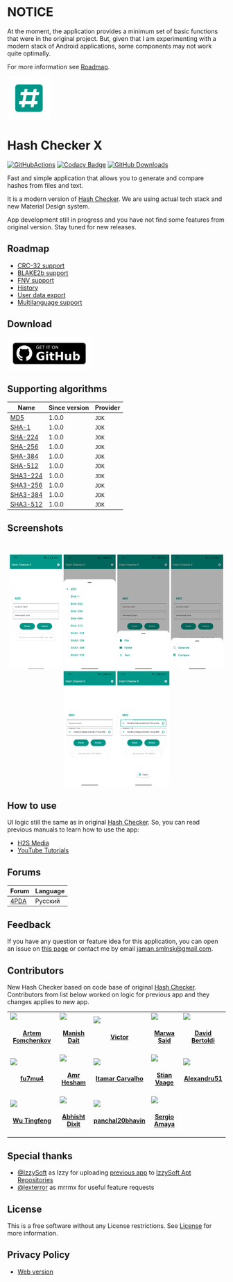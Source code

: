 # NOTICE

At the moment, the application provides a minimum set of basic functions that were in the original project. But, given
that I am experimenting with a modern stack of Android applications, some components may not work quite optimally.

For more information see [Roadmap](#Roadmap).

<img src="media/icon/ic_app.png" height="100px" />

# Hash Checker X

[![GitHubActions](https://github.com/hash-checker/hash-checker-x/workflows/Build/badge.svg)](https://github.com/hash-checker/hash-checker-x/actions?query=workflow%3ABuild)
[![Codacy Badge](https://app.codacy.com/project/badge/Grade/9da075d8c25c4babac39a2e3920a19af)](https://app.codacy.com/gh/hash-checker/hash-checker-x)
[![GitHub Downloads](https://img.shields.io/github/downloads/hash-checker/hash-checker-x/total?label=GitHub%20downloads)](https://github.com/hash-checker/hash-checker-x/releases)

Fast and simple application that allows you to generate and compare hashes from files and text.

It is a modern version of [Hash Checker](https://github.com/hash-checker/hash-checker). We are using actual tech stack
and new Material Design system.

App development still in progress and you have not find some features from original version. Stay tuned for new
releases.

## Roadmap

- [CRC-32 support](https://github.com/hash-checker/hash-checker-x/issues/2)
- [BLAKE2b support](https://github.com/hash-checker/hash-checker-x/issues/3)
- [FNV support](https://github.com/hash-checker/hash-checker-x/issues/4)
- [History](https://github.com/hash-checker/hash-checker-x/issues/5)
- [User data export](https://github.com/hash-checker/hash-checker-x/issues/6)
- [Multilanguage support](https://github.com/hash-checker/hash-checker-x/issues/7)

## Download

<a href="https://github.com/hash-checker/hash-checker-x/releases">
  <img src="./media/banners/bn_github.png" height="75px" />
</a>

## Supporting algorithms

| Name                                            | Since version | Provider |
|-------------------------------------------------|---------------|----------|
| [MD5](https://en.wikipedia.org/wiki/MD5)        | 1.0.0         | `JDK`    |
| [SHA-1](https://en.wikipedia.org/wiki/SHA-1)    | 1.0.0         | `JDK`    |
| [SHA-224](https://en.wikipedia.org/wiki/SHA-2)  | 1.0.0         | `JDK`    |
| [SHA-256](https://en.wikipedia.org/wiki/SHA-2)  | 1.0.0         | `JDK`    |
| [SHA-384](https://en.wikipedia.org/wiki/SHA-2)  | 1.0.0         | `JDK`    |
| [SHA-512](https://en.wikipedia.org/wiki/SHA-2)  | 1.0.0         | `JDK`    |
| [SHA3-224](https://en.wikipedia.org/wiki/SHA-3) | 1.0.0         | `JDK`    |
| [SHA3-256](https://en.wikipedia.org/wiki/SHA-3) | 1.0.0         | `JDK`    |
| [SHA3-384](https://en.wikipedia.org/wiki/SHA-3) | 1.0.0         | `JDK`    |
| [SHA3-512](https://en.wikipedia.org/wiki/SHA-3) | 1.0.0         | `JDK`    |

## Screenshots

<br/>
<p align="center">
  <img src="media/screenshots/screenshot_01.png" width="120" />
  <img src="media/screenshots/screenshot_02.png" width="120" />
  <img src="media/screenshots/screenshot_03.png" width="120" />
  <img src="media/screenshots/screenshot_04.png" width="120" />
  <img src="media/screenshots/screenshot_05.png" width="120" />
  <img src="media/screenshots/screenshot_06.png" width="120" />
</p>

## How to use

UI logic still the same as in original [Hash Checker](https://github.com/hash-checker/hash-checker). So, you can read
previous manuals to learn how to use the app:

* [H2S Media](https://www.how2shout.com/how-to/how-to-calculate-the-hash-of-a-file-or-create-custom-hash-on-android.html)
* [YouTube Tutorials](https://www.youtube.com/watch?v=Q7Otn971kJk)

## Forums

| Forum                                                     | Language |
|-----------------------------------------------------------|----------|
| [4PDA](https://4pda.to/forum/index.php?showtopic=1015172) | Русский  |

## Feedback

If you have any question or feature idea for this application, you can open an issue
on [this page](https://github.com/hash-checker/hash-x-checker/issues) or contact me by email
jaman.smlnsk@gmail.com.

## Contributors

New Hash Checker based on code base of original [Hash Checker](https://github.com/hash-checker/hash-checker).
Contributors from list below worked on logic for previous app and they changes applies to new app.

<table id='team'>
<tr>
<td id='fartem'>
<a href='https://github.com/fartem'>
<img src='https://github.com/fartem.png' width='140px;'>
</a>
<h4 align='center'><a href='https://github.com/fartem'>Artem Fomchenkov</a></h4>
</td>
<td id='ManishDait'>
<a href='https://github.com/ManishDait'>
<img src='https://github.com/ManishDait.png' width='140px;'>
</a>
<h4 align='center'><a href='https://github.com/ManishDait'>Manish Dait</a></h4>
</td>
<td id='vipozdn'>
<a href='https://github.com/vipozdn'>
<img src='https://github.com/vipozdn.png' width='140px;'>
</a>
<h4 align='center'><a href='https://github.com/vipozdn'>Victor</a></h4>
</td>
<td id='Marwa-Eltayeb'>
<a href='https://github.com/Marwa-Eltayeb'>
<img src='https://github.com/Marwa-Eltayeb.png' width='140px;'>
</a>
<h4 align='center'><a href='https://github.com/Marwa-Eltayeb'>Marwa Said</a></h4>
</td>
<td id='firaja'>
<a href='https://github.com/firaja'>
<img src='https://github.com/firaja.png' width='140px;'>
</a>
<h4 align='center'><a href='https://github.com/firaja'>David Bertoldi</a></h4>
</td>
</tr>
<td id='fu7mu4'>
<a href='https://github.com/fu7mu4'>
<img src='https://github.com/fu7mu4.png' width='140px;'>
</a>
<h4 align='center'><a href='https://github.com/fu7mu4'>fu7mu4</a></h4>
</td>
<td id='AmrDeveloper'>
<a href='https://github.com/AmrDeveloper'>
<img src='https://github.com/AmrDeveloper.png' width='140px;'>
</a>
<h4 align='center'><a href='https://github.com/AmrDeveloper'>Amr Hesham</a></h4>
</td>
<td id='itamarc'>
<a href='https://github.com/itamarc'>
<img src='https://github.com/itamarc.png' width='140px;'>
</a>
<h4 align='center'><a href='https://github.com/itamarc'>Itamar Carvalho</a></h4>
</td>
<td id='StianVaage'>
<a href='https://github.com/StianVaage'>
<img src='https://github.com/StianVaage.png' width='140px;'>
</a>
<h4 align='center'><a href='https://github.com/StianVaage'>Stian Vaage</a></h4>
</td>
<td id='Alexandru51'>
<a href='https://github.com/Alexandru51'>
<img src='https://github.com/Alexandru51.png' width='140px;'>
</a>
<h4 align='center'><a href='https://github.com/Alexandru51'>Alexandru51</a></h4>
</td>
</tr>
<td id='elliotwutingfeng'>
<a href='https://github.com/elliotwutingfeng'>
<img src='https://github.com/elliotwutingfeng.png' width='140px;'>
</a>
<h4 align='center'><a href='https://github.com/elliotwutingfeng'>Wu Tingfeng</a></h4>
</td>
<td id='Abhisht01'>
<a href='https://github.com/Abhisht01'>
<img src='https://github.com/Abhisht01.png' width='140px;'>
</a>
<h4 align='center'><a href='https://github.com/Abhisht01'>Abhisht Dixit</a></h4>
</td>
<td id='panchal20bhavin'>
<a href='https://github.com/panchal20bhavin'>
<img src='https://github.com/panchal20bhavin.png' width='140px;'>
</a>
<h4 align='center'><a href='https://github.com/panchal20bhavin'>panchal20bhavin</a></h4>
</td>
<td id='vaqueraexe'>
<a href='https://github.com/vaqueraexe'>
<img src='https://cdn4.iconfinder.com/data/icons/iconsimple-logotypes/512/github-512.png' width='140px;'>
</a>
<h4 align='center'><a href='https://github.com/vaqueraexe'>Sergio Amaya</a></h4>
</td>
</table>

## Special thanks

* [@IzzySoft](https://github.com/IzzySoft) as Izzy for
  uploading [previous app](https://github.com/hash-checker/hash-checker)
  to [IzzySoft Apt Repositories](https://apt.izzysoft.de)
* [@lexterror](https://github.com/lexterror) as mrrmx for useful feature requests

## License

This is a free software without any License restrictions. See [License](./LICENSE) for more information.

## Privacy Policy

* [Web version](https://hash-checker.github.io/hash-checker-x-privacy-policy.io/)
